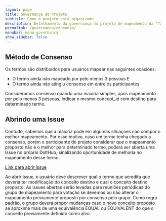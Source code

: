 ```yaml
---
layout: page
title: Governança do Projeto
subtitle: Como o projeto está organizado
description: Detalhamento da governança do projeto de mapeamento da "Tabela de Procedimentos, Medicamentos e OPM dos SUS - (SIGTAP)" para OMOP
permalink: /governanca/consenso/
menubar: menu_governanca
show_sidebar: false
---
```


## Método de Consenso

Os termos são distribuídos para usuários mapear nas seguintes ocasiões:
- O termo ainda não mapeado por pelo menos 3 pessoas E
- O termo ainda não atingiu consenso em entre os participantes

Consideramos consenso quando uma maioria simples, após mapeamento por pelo menos 3 pessoas, indicar o mesmo concept_id com destino para determinado termo.

## Abrindo uma Issue
Contudo, sabemos que a maioria pode em algumas situações não compor o melhor mapeamento.
Por esse motivo, caso um termo tenha chegado a consenso, porém o participante do projeto considerar que o mapeamento proposto não é o melhor para determinado termo, poderá ser aberta uma Issue no próprio DoltHub, sinalizando oportunidade de melhoria no mapeamento desse termo.

[Link para abrir issue](https://www.dolthub.com/repositories/ohdsi-brasil/sigtap_omop/issues?refName=main)

Ao abrir issue, o usuário deve descrever qual o termo que acredita que deveria ter modificação do conceito destino e qual o conceito destino proposto.
As issues abertas serão levadas para reuniões periódicas do grupo de mapeamento para votação se devemos ou não alterar o mapeamento previamente proposto por consenso pelo grupo.
Como regra padrão, o grupo deverá propor mudanças caso o novo conceito proposto se aproxime mais de uma equivalência EQUAL ou EQUIVALENT do que o conceito previamente definido como alvo.
